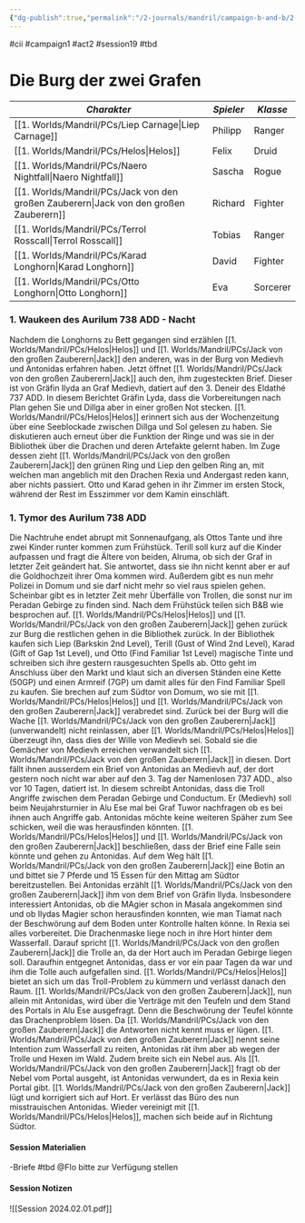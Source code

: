 ```yaml
---
{"dg-publish":true,"permalink":"/2-journals/mandril/campaign-b-and-b/2-act/2024-02-01/"}
---
```


#cii #campaign1 #act2 #session19 #tbd 

# Die Burg der zwei Grafen

| *Charakter* | *Spieler* | *Klasse* |
| ----------- | ----------- | ----------- |
| [[1. Worlds/Mandril/PCs/Liep Carnage\|Liep Carnage]] | Philipp | Ranger |
| [[1. Worlds/Mandril/PCs/Helos\|Helos]] | Felix | Druid |
| [[1. Worlds/Mandril/PCs/Naero Nightfall\|Naero Nightfall]] | Sascha | Rogue |
| [[1. Worlds/Mandril/PCs/Jack von den großen Zauberern\|Jack von den großen Zauberern]] | Richard | Fighter |
| [[1. Worlds/Mandril/PCs/Terrol Rosscall\|Terrol Rosscall]] | Tobias | Ranger |
| [[1. Worlds/Mandril/PCs/Karad Longhorn\|Karad Longhorn]] | David | Fighter |
| [[1. Worlds/Mandril/PCs/Otto Longhorn\|Otto Longhorn]] | Eva | Sorcerer |

### 1. Waukeen des Aurilum 738 ADD - Nacht

Nachdem die Longhorns zu Bett gegangen sind erzählen [[1. Worlds/Mandril/PCs/Helos\|Helos]] und [[1. Worlds/Mandril/PCs/Jack von den großen Zauberern\|Jack]] den anderen, was in der Burg von Medievh und Antonidas erfahren haben. Jetzt öffnet [[1. Worlds/Mandril/PCs/Jack von den großen Zauberern\|Jack]] auch den, ihm zugesteckten Brief. Dieser ist von Gräfin Ilyda an Graf Medievh, datiert auf den 3. Deneir des Eldathé 737 ADD. In diesem Berichtet Gräfin Lyda, dass die Vorbereitungen nach Plan gehen Sie und Dillga aber in einer großen Not stecken. [[1. Worlds/Mandril/PCs/Helos\|Helos]] erinnert sich aus der Wochenzeitung über eine Seeblockade zwischen Dillga und Sol gelesen zu haben. Sie diskutieren auch erneut über die Funktion der Ringe und was sie in der Bibliothek über die Drachen und deren Artefakte gelernt haben. Im Zuge dessen zieht [[1. Worlds/Mandril/PCs/Jack von den großen Zauberern\|Jack]] den grünen Ring und Liep den gelben Ring an, mit welchen man angeblich mit den Drachen Rexia und Andergast reden kann, aber nichts passiert. Otto und Karad gehen in ihr Zimmer im ersten Stock, während der Rest im Esszimmer vor dem Kamin einschläft.

### 1. Tymor des Aurilum 738 ADD

Die Nachtruhe endet abrupt mit Sonnenaufgang, als Ottos Tante und ihre zwei Kinder runter kommen zum Frühstück. Terill soll kurz auf die Kinder aufpassen und fragt die Ältere von beiden, Alruma, ob sich der Graf in letzter Zeit geändert hat. Sie antwortet, dass sie ihn nicht kennt aber er auf die Goldhochzeit ihrer Oma kommen wird. Außerdem gibt es nun mehr Polizei in Domum und sie darf nicht mehr so viel raus spielen gehen. Scheinbar gibt es in letzter Zeit mehr Überfälle von Trollen, die sonst nur im Peradan Gebirge zu finden sind. Nach dem Frühstück teilen sich B&B wie besprochen auf. [[1. Worlds/Mandril/PCs/Helos\|Helos]] und [[1. Worlds/Mandril/PCs/Jack von den großen Zauberern\|Jack]] gehen zurück zur Burg die restlichen gehen in die Bibliothek zurück.
In der Bibliothek kaufen sich Liep (Barkskin 2nd Level), Terill (Gust of Wind 2nd Level), Karad (Gift of Gap 1st Level), und Otto (Find Familiar 1st Level) magische Tinte und schreiben sich ihre gestern rausgesuchten Spells ab. Otto geht im Anschluss über den Markt und klaut sich an diversen Ständen eine Kette (50GP) und einen Armreif (7GP) um damit alles für den Find Familiar Spell zu kaufen. Sie brechen auf zum Südtor von Domum, wo sie mit [[1. Worlds/Mandril/PCs/Helos\|Helos]] und [[1. Worlds/Mandril/PCs/Jack von den großen Zauberern\|Jack]] verabredet sind.
Zurück bei der Burg will die Wache [[1. Worlds/Mandril/PCs/Jack von den großen Zauberern\|Jack]] (unverwandelt) nicht reinlassen, aber [[1. Worlds/Mandril/PCs/Helos\|Helos]] überzeugt ihn, dass dies der Wille von Medievh sei. Sobald sie die Gemächer von Medievh erreichen verwandelt sich [[1. Worlds/Mandril/PCs/Jack von den großen Zauberern\|Jack]] in diesen. Dort fällt ihnen ausserdem ein Brief von Antonidas an Medievh auf, der dort gestern noch nicht war aber auf den 3. Tag der Namenlosen 737 ADD., also vor 10 Tagen, datiert ist. In diesem schreibt Antonidas, dass die Troll Angriffe zwischen dem Peradan Gebirge und Conductum. Er (Medievh) soll beim Neujahrsturnier in Alu Ese mal bei Graf Tuwor nachfragen ob es bei ihnen auch Angriffe gab. Antonidas möchte keine weiteren Späher zum See schicken, weil die was herausfinden könnten. [[1. Worlds/Mandril/PCs/Helos\|Helos]] und [[1. Worlds/Mandril/PCs/Jack von den großen Zauberern\|Jack]] beschließen, dass der Brief eine Falle sein könnte und gehen zu Antonidas. Auf dem Weg hält [[1. Worlds/Mandril/PCs/Jack von den großen Zauberern\|Jack]] eine Botin an und bittet sie 7 Pferde und 15 Essen für den Mittag am Südtor bereitzustellen.
Bei Antonidas erzählt [[1. Worlds/Mandril/PCs/Jack von den großen Zauberern\|Jack]] ihm von dem Brief von Gräfin Ilyda. Insbesondere interessiert Antonidas, ob die MAgier schon in Masala angekommen sind und ob Ilydas Magier schon herausfinden konnten, wie man Tiamat nach der Beschwörung auf dem Boden unter Kontrolle halten könne. In Rexia sei alles vorbereitet. Die Drachenmaske liege noch in ihre Hort hinter dem Wasserfall. Darauf spricht [[1. Worlds/Mandril/PCs/Jack von den großen Zauberern\|Jack]] die Trolle an, da der Hort auch im Peradan Gebirge liegen soll. Daraufhin entgegnet Antonidas, dass er vor ein paar Tagen da war und ihm die Tolle auch aufgefallen sind.  [[1. Worlds/Mandril/PCs/Helos\|Helos]] bietet an sich um das Troll-Problem zu kümmern und verlässt danach den Raum. [[1. Worlds/Mandril/PCs/Jack von den großen Zauberern\|Jack]], nun allein mit Antonidas, wird über die Verträge mit den Teufeln und dem Stand des Portals in Alu Ese ausgefragt. Denn die Beschwörung der Teufel könnte das Drachenproblem lösen. Da [[1. Worlds/Mandril/PCs/Jack von den großen Zauberern\|Jack]] die Antworten nicht kennt muss er lügen. [[1. Worlds/Mandril/PCs/Jack von den großen Zauberern\|Jack]] nennt seine Intention zum Wasserfall zu reiten, Antonidas rät ihm aber ab wegen der Trolle und Hexen im Wald. Zudem breite sich ein Nebel aus. Als [[1. Worlds/Mandril/PCs/Jack von den großen Zauberern\|Jack]] fragt ob der Nebel vom Portal ausgeht, ist Antonidas verwundert, da es in Rexia kein Portal gibt. [[1. Worlds/Mandril/PCs/Jack von den großen Zauberern\|Jack]] lügt und korrigiert sich auf Hort. Er verlässt das Büro des nun misstrauischen Antonidas. Wieder vereinigt mit [[1. Worlds/Mandril/PCs/Helos\|Helos]], machen sich beide auf in Richtung Südtor.

#### Session Materialien
-Briefe #tbd @Flo bitte zur Verfügung stellen
#### Session Notizen
![[Session 2024.02.01.pdf]]